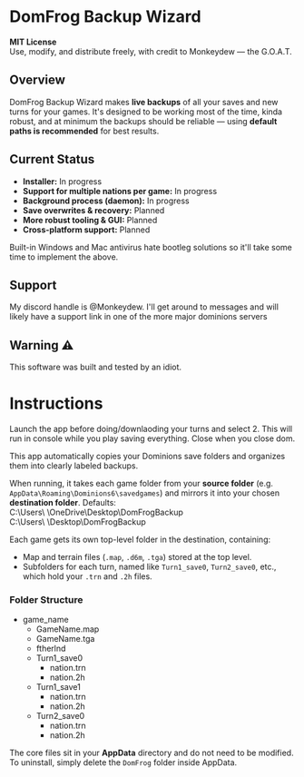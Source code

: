 # DomFrog Backup Wizard

**MIT License**  
Use, modify, and distribute freely, with credit to Monkeydew — the G.O.A.T.

## Overview

DomFrog Backup Wizard makes **live backups** of all your saves and new turns for your games. It's designed to be working most of the time, kinda robust, and at minimum the backups should be reliable — using **default paths is recommended** for best results.

## Current Status

- **Installer:** In progress
- **Support for multiple nations per game:** In progress
- **Background process (daemon):** In progress
- **Save overwrites & recovery:** Planned
- **More robust tooling & GUI:** Planned
- **Cross-platform support:** Planned

Built-in Windows and Mac antivirus hate bootleg solutions so it'll take some time to implement the above.

## Support

My discord handle is @Monkeydew. I'll get around to messages and will likely have a support link in one of the more major dominions servers

## Warning ⚠️

This software was built and tested by an idiot.

# Instructions

Launch the app before doing/downlaoding your turns and select 2. This will run in console while you play saving everything. Close when you close dom.

This app automatically copies your Dominions save folders and organizes them into clearly labeled backups.

When running, it takes each game folder from your **source folder** (e.g. `AppData\Roaming\Dominions6\savedgames`) and mirrors it into your chosen **destination folder**. Defaults:  
C:\Users\ <user> \OneDrive\Desktop\DomFrogBackup  
C:\Users\ <user> \Desktop\DomFrogBackup

Each game gets its own top-level folder in the destination, containing:

- Map and terrain files (`.map`, `.d6m`, `.tga`) stored at the top level.
- Subfolders for each turn, named like `Turn1_save0`, `Turn2_save0`, etc., which hold your `.trn` and `.2h` files.

### Folder Structure

- game_name
  - GameName.map
  - GameName.tga
  - ftherlnd
  - Turn1_save0
    - nation.trn
    - nation.2h
  - Turn1_save1
    - nation.trn
    - nation.2h
  - Turn2_save0
    - nation.trn
    - nation.2h

The core files sit in your **AppData** directory and do not need to be modified.  
To uninstall, simply delete the `DomFrog` folder inside AppData.
